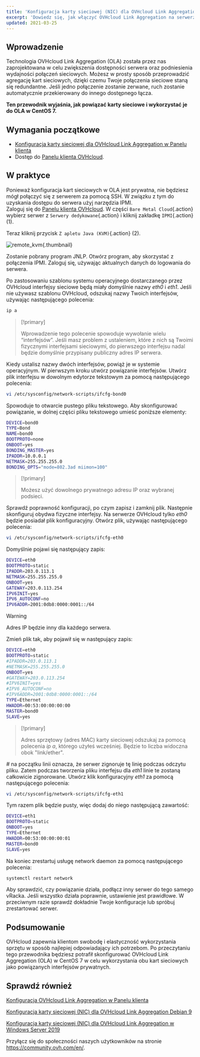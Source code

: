 ```yaml
---
title: 'Konfiguracja karty sieciowej (NIC) dla OVHcloud Link Aggregation w CentOS 7'
excerpt: 'Dowiedz się, jak włączyć OVHcloud Link Aggregation na serwerze CentOS'
updated: 2021-03-25
---
```


## Wprowadzenie

Technologia OVHcloud Link Aggregation (OLA) została przez nas zaprojektowana w celu zwiększenia dostępności serwera oraz podniesienia wydajności połączeń sieciowych. Możesz w prosty sposób przeprowadzić agregację kart sieciowych, dzięki czemu Twoje połączenia sieciowe staną się redundantne. Jeśli jedno połączenie zostanie zerwane, ruch zostanie automatycznie przekierowany do innego dostępnego łącza. 

**Ten przewodnik wyjaśnia, jak powiązać karty sieciowe i wykorzystać je do OLA w CentOS 7.**

## Wymagania początkowe

- [Konfiguracja karty sieciowej dla OVHcloud Link Aggregation w Panelu klienta](/pages/bare_metal_cloud/dedicated_servers/ola-enable-manager)
- Dostęp do [Panelu klienta OVHcloud](/links/manager).

## W praktyce

Ponieważ konfiguracja kart sieciowych w OLA jest prywatna, nie będziesz mógł połączyć się z serwerem za pomocą SSH. W związku z tym do uzyskania dostępu do serwera użyj narzędzia IPMI.
<br>Zaloguj się do [Panelu klienta OVHcloud](/links/manager). W części `Bare Metal Cloud`{.action} wybierz serwer z `Serwery dedykowane`{.action} i kliknij zakładkę `IPMI`{.action} (1).

Teraz kliknij przycisk `Z apletu Java (KVM)`{.action} (2).

![remote_kvm](images/remote_kvm2022.png){.thumbnail}

Zostanie pobrany program JNLP. Otwórz program, aby skorzystać z połączenia IPMI. Zaloguj się, używając aktualnych danych do logowania do serwera.

Po zastosowaniu szablonu systemu operacyjnego dostarczanego przez OVHcloud interfejsy sieciowe będą miały domyślnie nazwy *eth0* i *eth1*. Jeśli nie używasz szablonu OVHcloud, odszukaj nazwy Twoich interfejsów, używając następującego polecenia:

```bash
ip a
```

> [!primary]
>
> Wprowadzenie tego polecenie spowoduje wywołanie wielu “interfejsów”. Jeśli masz problem z ustaleniem, które z nich są Twoimi fizycznymi interfejsami sieciowymi, do pierwszego interfejsu nadal będzie domyślnie przypisany publiczny adres IP serwera.
>

Kiedy ustalisz nazwy dwóch interfejsów, powiąż je w systemie operacyjnym. W pierwszym kroku utwórz powiązanie interfejsów. Utwórz plik interfejsu w dowolnym edytorze tekstowym za pomocą następującego polecenia:

```bash
vi /etc/sysconfig/network-scripts/ifcfg-bond0
```

Spowoduje to otwarcie pustego pliku tekstowego. Aby skonfigurować powiązanie, w dolnej części pliku tekstowego umieść poniższe elementy:

```bash
DEVICE=bond0
TYPE=Bond
NAME=bond0
BOOTPROTO=none
ONBOOT=yes
BONDING_MASTER=yes
IPADDR=10.0.0.1
NETMASK=255.255.255.0
BONDING_OPTS="mode=802.3ad miimon=100"
```

> [!primary]
>
> Możesz użyć dowolnego prywatnego adresu IP oraz wybranej podsieci.
>

Sprawdź poprawność konfiguracji, po czym zapisz i zamknij plik. Następnie skonfiguruj obydwa fizyczne interfejsy. Na serwerze OVHcloud tylko *eth0* będzie posiadał plik konfiguracyjny. Otwórz plik, używając następującego polecenia:

```bash
vi /etc/sysconfig/network-scripts/ifcfg-eth0
```

Domyślnie pojawi się następujący zapis:

```bash
DEVICE=eth0
BOOTPROTO=static
IPADDR=203.0.113.1
NETMASK=255.255.255.0
ONBOOT=yes
GATEWAY=203.0.113.254
IPV6INIT=yes
IPV6_AUTOCONF=no
IPV6ADDR=2001:0db8:0000:0001::/64
```

> [!warning]
>
> Adres IP będzie inny dla każdego serwera.
>

Zmień plik tak, aby pojawił się w następujący zapis:

```bash
DEVICE=eth0
BOOTPROTO=static
#IPADDR=203.0.113.1
#NETMASK=255.255.255.0
ONBOOT=yes
#GATEWAY=203.0.113.254
#IPV6INIT=yes
#IPV6_AUTOCONF=no
#IPV6ADDR=2001:0db8:0000:0001::/64
TYPE=Ethernet
HWADDR=00:53:00:00:00:00
MASTER=bond0
SLAVE=yes
```

> [!primary]
>
> Adres sprzętowy (adres MAC) karty sieciowej odszukaj za pomocą polecenia *ip a*, którego użyłeś wcześniej.  Będzie to liczba widoczna obok "link/ether".
>

*#* na początku linii oznacza, że serwer zignoruje tę linię podczas odczytu pliku. Zatem podczas tworzenia pliku interfejsu dla *eth1* linie te zostaną całkowicie zignorowane. Utwórz klik konfiguracyjny *eth1* za pomocą następującego polecenia:

```bash
vi /etc/sysconfig/network-scripts/ifcfg-eth1
```

Tym razem plik będzie pusty, więc dodaj do niego następującą zawartość:

```bash
DEVICE=eth1
BOOTPROTO=static
ONBOOT=yes
TYPE=Ethernet
HWADDR=00:53:00:00:00:01
MASTER=bond0
SLAVE=yes
```

Na koniec zrestartuj usługę network daemon za pomocą następującego polecenia:

```bash
systemctl restart network
```

Aby sprawdzić, czy powiązanie działa, podłącz inny serwer do tego samego vRacka. Jeśli wszystko działa poprawnie, ustawienie jest prawidłowe. W przeciwnym razie sprawdź dokładnie Twoje konfiguracje lub spróbuj zrestartować serwer.

## Podsumowanie

OVHcloud zapewnia klientom swobodę i elastyczność wykorzystania sprzętu w sposób najlepiej odpowiadający ich potrzebom. Po przeczytaniu tego przewodnika będziesz potrafił skonfigurować OVHcloud Link Aggregation (OLA) w CentOS 7 w celu wykorzystania obu kart sieciowych jako powiązanych interfejsów prywatnych.

## Sprawdź również

[Konfiguracja OVHcloud Link Aggregation w Panelu klienta](/pages/bare_metal_cloud/dedicated_servers/ola-enable-manager)

[Konfiguracja karty sieciowej (NIC) dla OVHcloud Link Aggregation Debian 9](/pages/bare_metal_cloud/dedicated_servers/ola-enable-debian9)

[Konfiguracja karty sieciowej (NIC) dla OVHcloud Link Aggregation w Windows Server 2019](/pages/bare_metal_cloud/dedicated_servers/ola-enable-w2k19)

Przyłącz się do społeczności naszych użytkowników na stronie <https://community.ovh.com/en/>.
